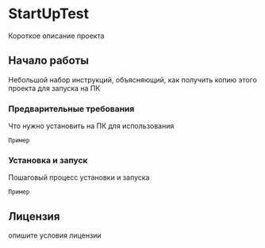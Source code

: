 # StartUpTest

Короткое описание проекта

## Начало работы

Небольшой набор инструкций, объясняющий, как получить копию этого проекта для запуска на ПК

### Предварительные требования

Что нужно установить на ПК для использования

```
Пример
```

### Установка и запуск

Пошаговый процесс установки и запуска

```
Пример
```

## Лицензия

опишите условия лицензии

